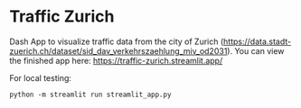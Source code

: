# Traffic Zurich

Dash App to visualize traffic data from the city of Zurich (https://data.stadt-zuerich.ch/dataset/sid_dav_verkehrszaehlung_miv_od2031).
You can view the finished app here: https://traffic-zurich.streamlit.app/



For local testing:

`python -m streamlit run streamlit_app.py`
